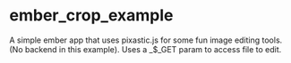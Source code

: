 ember_crop_example
==================

A simple ember app that uses pixastic.js for some fun image editing tools. (No backend in this example). Uses a _$_GET param to access file to edit.
